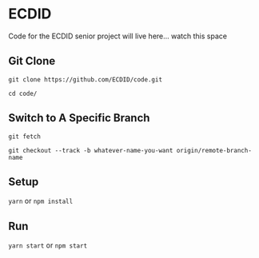 ECDID
=====

Code for the ECDID senior project will live here... watch this space

## Git Clone

`git clone https://github.com/ECDID/code.git`

`cd code/`

## Switch to A Specific Branch

`git fetch`

`git checkout --track -b whatever-name-you-want origin/remote-branch-name`

## Setup

`yarn` or `npm install`

## Run

`yarn start` or `npm start`
